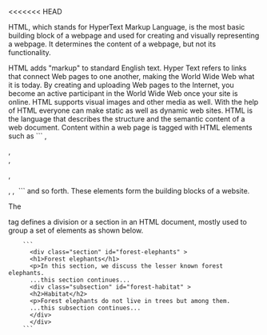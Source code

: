 <<<<<<< HEAD
<p>HTML, which stands for HyperText Markup Language, is the most basic building block of a webpage and used for creating and visually representing a webpage. It determines the content of a webpage, but not its functionality. </p>

<p>
HTML adds "markup" to standard English text. Hyper Text refers to links that connect Web pages to one another, making the World Wide Web what it is today. By creating and uploading Web pages to the Internet, you become an active participant in the World Wide Web once your site is online. HTML supports visual images and other media as well. With the help of HTML everyone can make static as well as dynamic web sites. HTML is the language that describes the structure and the semantic content of a web document. Content within a web page is tagged with HTML elements such as
       ```
        <body>, <article>, <section>, <p>, <div>, <span>, <img>
      ```  
and so forth. These elements form the building blocks of a website. </p>


The <div> tag defines a division or a section in an HTML document, mostly used to group a set of elements as shown below.

        ```  
          <div class="section" id="forest-elephants" >
          <h1>Forest elephants</h1>
          <p>In this section, we discuss the lesser known forest elephants.
          ...this section continues...
          <div class="subsection" id="forest-habitat" >
          <h2>Habitat</h2>
          <p>Forest elephants do not live in trees but among them.
          ...this subsection continues...
          </div>
          </div>
        ```

